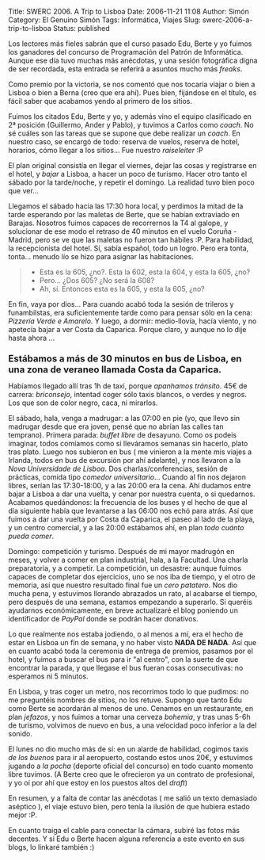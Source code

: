 Title: SWERC 2006. A Trip to Lisboa
Date: 2006-11-21 11:08
Author: Simón
Category: El Genuino Simón
Tags: Informática, Viajes
Slug: swerc-2006-a-trip-to-lisboa
Status: published

Los lectores más fieles sabrán que el curso pasado Edu, Berte y yo
fuimos los ganadores del concurso de Programación del Patrón de
Informática. Aunque ese día tuvo muchas más anécdotas, y una sesión
fotográfica digna de ser recordada, esta entrada se referirá a asuntos
mucho más *freaks*.

Como premio por la victoria, se nos comentó que nos tocaría viajar o
bien a Lisboa o bien a Berna (creo que era ahí). Pues bien, fijándose en
el título, es fácil saber que acabamos yendo al primero de los sitios.  

Fuimos los citados Edu, Berte y yo, y además vino el equipo clasificado
en 2ª posición (Guillermo, Ander y Pablo), y tuvimos a Carlos como
*coach*. No sé cuáles son las tareas que se supone que debe realizar un
*coach*. En nuestro caso, se encargó de todo: reserva de vuelos, reserva
de hotel, horarios, cómo llegar a los sitios... Fue nuestro
*raiseleiter* :P

El plan original consistía en llegar el viernes, dejar las cosas y
registrarse en el hotel, y *bajar* a Lisboa, a hacer un poco de turismo.
Hacer otro tanto el sábado por la tarde/noche, y repetir el domingo. La
realidad tuvo bien poco que ver...

Llegamos el sábado hacia las 17:30 hora local, y perdimos la mitad de la
tarde esperando por las maletas de Berte, que se habían extraviado en
Barajas. Nosotros fuimos capaces de recorrernos la T4 al galope, y
solucionar de ese modo el retraso de 40 minutos en el vuelo Coruña -
Madrid, pero se ve que las maletas no fueron tan hábiles :P. Para
habilidad, la recepcionista del hotel. Sí, sabía español, todo un logro.
Pero era tonta, tonta... menudo lío se hizo para asignar las
habitaciones.  

> - Esta es la 605, ¿no?. Esta la 602, esta la 604, y esta la 605, ¿no?  
> - Pero... ¿Dos 605? ¿No será la 608?  
> - Ah, sí. Entonces esta es la 605, y esta la 605, ¿no?
> </p>

En fin, vaya por dios... Para cuando acabó toda la sesión de trileros y
funambilstas, era suficientemente tarde como para pensar sólo en la
cena: *Pizzería Verde e Amarelo*. Y luego, a dormir: medio-llovía, hacía
viento, y no apetecía bajar a ver Costa da Caparica. Porque claro, y
aunque no lo dije hasta ahora ...  
<span style="font-size:130%;">  
**Estábamos a más de 30 minutos en bus de Lisboa, en una zona de veraneo
llamada Costa da Caparica.**</span>

Habíamos llegado allí tras 1h de taxi, porque *apanhamos tránsito*. 45€
de carrera: *briconsejo*, intentad coger sólo taxis blancos, o verdes y
negros. Los que son de color negro, caca, ni mirarlos.

El sábado, hala, venga a madrugar: a las 07:00 en pie (yo, que llevo sin
madrugar desde que era joven, pensé que no abrían las calles tan
temprano). Primera parada: *buffet libre* de desayuno. Como os podeis
imaginar, todos comíamos como si lleváramos semanas sin hacerlo, plato
tras plato. Luego nos subieron en bus ( me vinieron a la mente mis
viajes a Irlanda, todos en bus de excursión por ahí adelante), y nos
llevaron a la *Nova Universidade de Lisboa*. Dos charlas/conferencias,
sesión de prácticas, comida tipo *comedor universitario*... Cuando al
fin nos dejaron libres, serían las 17:30-18:00, y a las 20:00 era la
cena. Ahí dudamos entre bajar a Lisboa a dar una vuelta, y cenar por
nuestra cuenta, o si quedarnos. Acabamos quedándonos: la frecuencia de
los buses y el hecho de que al día siguiente había que levantarse a las
06:00 nos echó para atrás. Así que fuimos a dar una vuelta por Costa da
Caparica, el paseo al lado de la playa, y un centro comercial, y a las
20:00 estábamos ahí, en plan *todo cuánto pueda comer*.

Domingo: competición y turismo. Después de mi mayor madrugón en meses, y
volver a comer en plan industrial, hala, a la Facultad. Una charla
preparatoria, y a competir. La competición, un desastre: aunque fuimos
capaces de completar dos ejercicios, uno se nos iba de tiempo, y el otro
de memoria, así que nuestro resultado final fue un *cero patatero*. Nos
dio mucha pena, y estuvimos llorando abrazados un rato, al acabarse el
tiempo, pero después de una semana, estamos empezando a superarlo. Si
queréis ayudarnos económicamente, en breve actualizaré el blog poniendo
un identificador de *PayPal* donde se podrán hacer donativos.

Lo que realmente nos estaba jodiendo, o al menos a mí, era el hecho de
estar en Lisboa un fin de semana, y no haber visto **NADA DE NADA**. Así
que en cuanto acabó toda la ceremonia de entrega de premios, pasamos por
el hotel, y fuimos a buscar el bus para ir "al centro", con la suerte de
que encontrar la parada, y que llegase el bus fueran cosas consecutivas:
no esperamos ni 5 minutos.

En Lisboa, y tras coger un metro, nos recorrimos todo lo que pudimos: no
me preguntéis nombres de sitios, no los retuve. Supongo que tanto Edu
como Berte se acordarán al menos de uno. Cenamos en un restaurante, en
plan *jefazos*, y nos fuimos a tomar una cerveza *bohemia*, y tras unas
5-6h de turismo, volvimos de nuevo en bus, a una velocidad poco inferior
a la del sonido.

El lunes no dio mucho más de sí: en un alarde de habilidad, cogimos
taxis *de los buenos* para ir al aeropuerto, costando estos unos 20€, y
estuvimos jugando a *la pocha* (deporte oficial del concurso) en todo
cuanto momento libre tuvimos. (A Berte creo que le ofrecieron ya un
contrato de profesional, y yo oí por ahí que estoy en los puestos altos
del *draft*)

En resumen, y a falta de contar las anécdotas ( me salió un texto
demasiado aséptico ), el viaje estuvo bien, pero tenía la ilusión de que
hubiera estado mejor :P.

En cuanto traiga el cable para conectar la cámara, subiré las fotos más
decentes. Y si Edu o Berte hacen alguna referencia a este evento en sus
blogs, lo linkaré también :)
